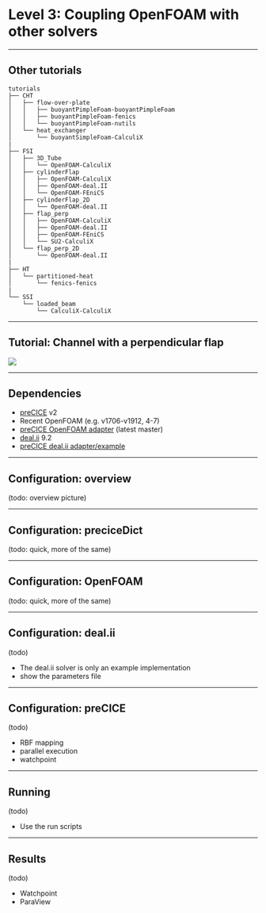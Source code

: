 # Level 3: Coupling OpenFOAM with other solvers

---

## Other tutorials

```text [|1-4|10,19-20,24-25]
tutorials
├── CHT
│   ├── flow-over-plate
│   │   ├── buoyantPimpleFoam-buoyantPimpleFoam
│   │   ├── buoyantPimpleFoam-fenics
│   │   └── buoyantPimpleFoam-nutils
│   └── heat_exchanger
│       └── buoyantSimpleFoam-CalculiX
|
├── FSI
│   ├── 3D_Tube
│   │   └── OpenFOAM-CalculiX
│   ├── cylinderFlap
│   │   ├── OpenFOAM-CalculiX
│   │   ├── OpenFOAM-deal.II
│   │   └── OpenFOAM-FEniCS
│   ├── cylinderFlap_2D
│   │   └── OpenFOAM-deal.II
│   ├── flap_perp
│   │   ├── OpenFOAM-CalculiX
│   │   ├── OpenFOAM-deal.II
│   │   ├── OpenFOAM-FEniCS
│   │   └── SU2-CalculiX
│   └── flap_perp_2D
│       └── OpenFOAM-deal.II
|
├── HT
│   └── partitioned-heat
│       └── fenics-fenics
|
└── SSI
    └── loaded_beam
        └── CalculiX-CalculiX
```

---

## Tutorial: Channel with a perpendicular flap

<img src="images/level3/flap_perp.png" style="max-height:400px;"/>

---

## Dependencies

- [preCICE](https://www.precice.org/) v2
- Recent OpenFOAM (e.g. v1706-v1912, 4-7)
- [preCICE OpenFOAM adapter](https://github.com/precice/openfoam-adapter) (latest master)
- [deal.ii](https://www.dealii.org/) 9.2
- [preCICE deal.ii adapter/example](https://github.com/precice/dealii-adapter)

---

## Configuration: overview

(todo: overview picture)

---

## Configuration: preciceDict

(todo: quick, more of the same)

---

## Configuration: OpenFOAM

(todo: quick, more of the same)

---

## Configuration: deal.ii

(todo)

- The deal.ii solver is only an example implementation
- show the parameters file

---

## Configuration: preCICE

(todo)

- RBF mapping
- parallel execution
- watchpoint

---

## Running

(todo)

- Use the run scripts

---

## Results

(todo)

- Watchpoint
- ParaView